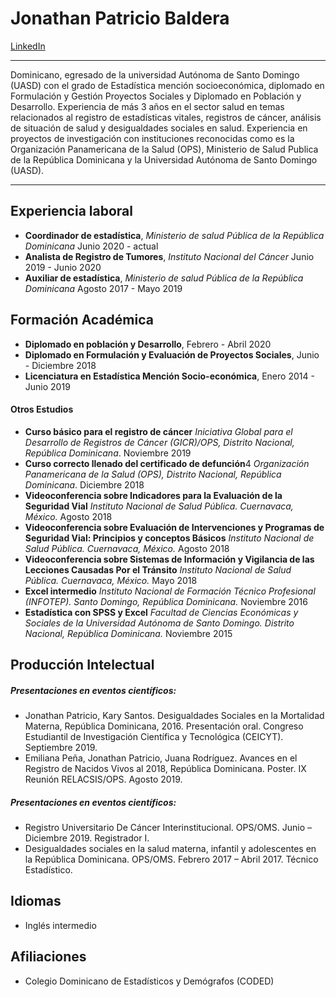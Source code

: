 # **Jonathan Patricio Baldera**
[LinkedIn](https://www.linkedin.com/in/jonathan-patricio-baldera-08bb52168/)
___
Dominicano, egresado de la universidad Autónoma de Santo Domingo (UASD) con el grado de Estadística mención socioeconómica, diplomado en Formulación y Gestión Proyectos Sociales y Diplomado en Población y Desarrollo. Experiencia de más 3 años en el sector salud en temas relacionados al registro de estadísticas vitales, registros de cáncer, análisis de situación de salud y desigualdades sociales en salud. Experiencia en proyectos de investigación con instituciones reconocidas como es la Organización Panamericana de la Salud (OPS), Ministerio de Salud Publica de la República Dominicana y la Universidad Autónoma de Santo Domingo (UASD).
___
## Experiencia laboral
- **Coordinador de estadística**, *Ministerio de salud Pública de la República Dominicana* 
Junio 2020 - actual
- **Analista de Registro de Tumores**, *Instituto Nacional del Cáncer*
Junio 2019 - Junio 2020
- **Auxiliar de estadística**, *Ministerio de salud Pública de la República Dominicana* 
Agosto 2017 - Mayo 2019
## Formación Académica
- **Diplomado en población y Desarrollo**, 
Febrero - Abril 2020
- **Diplomado en Formulación y Evaluación de Proyectos Sociales**, 
Junio - Diciembre 2018
- **Licenciatura en Estadística Mención Socio-económica**,
Enero 2014 - Junio 2019
#### Otros Estudios
- **Curso básico para el registro de cáncer**
*Iniciativa Global para el Desarrollo de Registros de Cáncer (GICR)/OPS, Distrito Nacional, República Dominicana*.
Noviembre 2019
- **Curso correcto llenado del certificado de defunción**4
*Organización Panamericana de la Salud (OPS), Distrito Nacional, República Dominicana*.
Diciembre 2018
- **Videoconferencia sobre Indicadores para la Evaluación de la Seguridad Vial**
*Instituto Nacional de Salud Pública. Cuernavaca, México.*
Agosto 2018
- **Videoconferencia sobre Evaluación de Intervenciones y Programas de Seguridad
Vial: Principios y conceptos Básicos**
*Instituto Nacional de Salud Pública. Cuernavaca, México.*
Agosto 2018
- **Videoconferencia sobre Sistemas de Información y Vigilancia de las Lecciones
Causadas Por el Tránsito**
*Instituto Nacional de Salud Pública. Cuernavaca, México.*
Mayo 2018
- **Excel intermedio**
*Instituto Nacional de Formación Técnico Profesional (INFOTEP). Santo Domingo, República Dominicana.*
Noviembre 2016
- **Estadística con SPSS y Excel**
*Facultad de Ciencias Económicas y Sociales de la Universidad Autónoma de Santo Domingo. Distrito Nacional, República Dominicana.*
Noviembre 2015
## Producción Intelectual
##### Presentaciones en eventos científicos:
- Jonathan Patricio, Kary Santos. Desigualdades Sociales en la Mortalidad Materna,
República Dominicana, 2016. Presentación oral. Congreso Estudiantil de Investigación
Científica y Tecnológica (CEICYT). Septiembre 2019.
- Emiliana Peña, Jonathan Patricio, Juana Rodríguez. Avances en el Registro de Nacidos Vivos al 2018, República Dominicana. Poster. IX Reunión RELACSIS/OPS. Agosto 2019.
##### Presentaciones en eventos científicos:
- Registro Universitario De Cáncer Interinstitucional. OPS/OMS. Junio – Diciembre 2019. Registrador I.
- Desigualdades sociales en la salud materna, infantil y adolescentes en la República
Dominicana. OPS/OMS. Febrero 2017 – Abril 2017. Técnico Estadístico.
## Idiomas
- Inglés intermedio
## Afiliaciones
- Colegio Dominicano de Estadísticos y Demógrafos (CODED)
